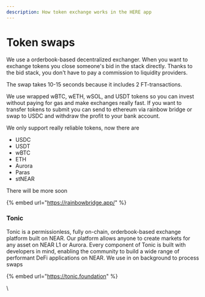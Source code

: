```yaml
---
description: How token exchange works in the HERE app
---
```


# Token swaps

We use a orderbook-based decentralized exchanger. When you want to exchange tokens you close someone's bid in the stack directly. Thanks to the bid stack, you don't have to pay a commission to liquidity providers.

The swap takes 10-15 seconds because it includes 2 FT-transactions.

We use wrapped wBTC, wETH, wSOL, and USDT tokens so you can invest without paying for gas and make exchanges really fast. If you want to transfer tokens to submit you can send to ethereum via rainbow bridge or swap to USDC and withdraw the profit to your bank account.

We only support really reliable tokens, now there are

* USDC
* USDT
* wBTC
* ETH
* Aurora
* Paras
* stNEAR

There will be more soon

{% embed url="https://rainbowbridge.app/" %}



### Tonic

Tonic is a permissionless, fully on-chain, orderbook-based exchange platform built on NEAR. Our platform allows anyone to create markets for any asset on NEAR L1 or Aurora. Every component of Tonic is built with developers in mind, enabling the community to build a wide range of performant DeFi applications on NEAR. We use in on background to process swaps

{% embed url="https://tonic.foundation" %}



\
